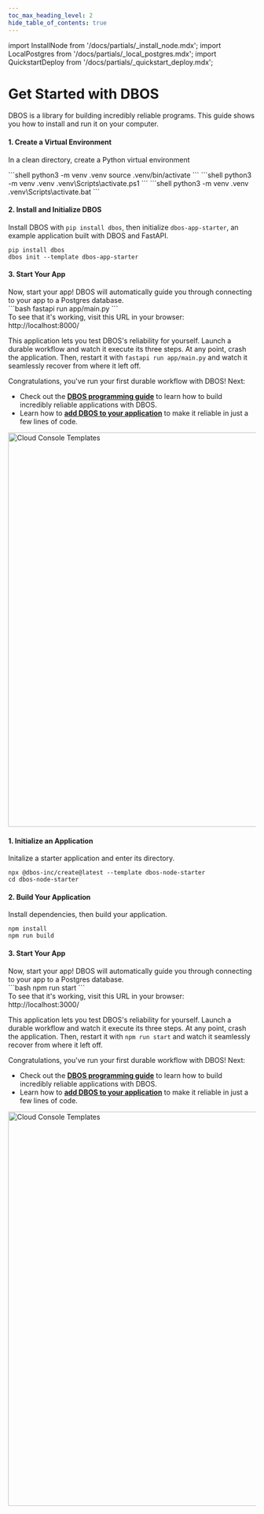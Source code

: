 ```yaml
---
toc_max_heading_level: 2
hide_table_of_contents: true
---
```


import InstallNode from '/docs/partials/_install_node.mdx';
import LocalPostgres from '/docs/partials/_local_postgres.mdx';
import QuickstartDeploy from '/docs/partials/_quickstart_deploy.mdx';

# Get Started with DBOS

DBOS is a library for building incredibly reliable programs.
This guide shows you how to install and run it on your computer.

<LargeTabs groupId="language">
<LargeTabItem value="python" label="Python">

<section className="row list">
<article className="col col--6">

#### 1. Create a Virtual Environment
In a clean directory, create a Python virtual environment

</article>

<article className="col col--6">

<Tabs groupId="operating-systems" className="small-tabs">
<TabItem value="maclinux" label="macOS or Linux">
```shell
python3 -m venv .venv
source .venv/bin/activate
```
</TabItem>
<TabItem value="win-ps" label="Windows (PowerShell)">
```shell
python3 -m venv .venv
.venv\Scripts\activate.ps1
```
</TabItem>
<TabItem value="win-cmd" label="Windows (cmd)">
```shell
python3 -m venv .venv
.venv\Scripts\activate.bat
```
</TabItem>
</Tabs>

</article>
</section>

<section className="row list">
<article className="col col--6">

#### 2. Install and Initialize DBOS
Install DBOS with `pip install dbos`, then initialize `dbos-app-starter`, an example application built with DBOS and FastAPI.

</article>

<article className="col col--6">

```shell
pip install dbos
dbos init --template dbos-app-starter
```

</article>
</section>


#### 3. Start Your App

<section className="row list">

<article className="col col--6">
Now, start your app!
DBOS will automatically guide you through connecting to your app to a Postgres database.
</article>

<article className="col col--6">
```bash
fastapi run app/main.py
```
</article>

<article className="col col--6">
To see that it's working, visit this URL in your browser: http://localhost:8000/

This application lets you test DBOS's reliability for yourself.
Launch a durable workflow and watch it execute its three steps.
At any point, crash the application.
Then, restart it with `fastapi run app/main.py` and watch it seamlessly recover from where it left off.


Congratulations, you've run your first durable workflow with DBOS!
Next:

- Check out the [**DBOS programming guide**](./python/programming-guide.md) to learn how to build incredibly reliable applications with DBOS.
- Learn how to [**add DBOS to your application**](./python/integrating-dbos.md) to make it reliable in just a few lines of code.

</article>

<article className="col col--6">
<BrowserWindow url="http://localhost:8000/">
<img src={require('@site/static/img/quickstart/python-app-starter.png').default} alt="Cloud Console Templates" width="800" className="custom-img"/>
</BrowserWindow>
</article>

<article className="col col--6">
</article>

</section>

</LargeTabItem>

<LargeTabItem value="typescript" label="TypeScript">

<section className="row list">
<article className="col col--6">

#### 1. Initialize an Application
Initalize a starter application and enter its directory.
</article>

<article className="col col--6">

```shell
npx @dbos-inc/create@latest --template dbos-node-starter
cd dbos-node-starter
```

</article>
</section>

<section className="row list">
<article className="col col--6">

#### 2. Build Your Application
Install dependencies, then build your application.

</article>

<article className="col col--6">

```shell
npm install
npm run build
```

</article>
</section>


#### 3. Start Your App

<section className="row list">

<article className="col col--6">
Now, start your app!
DBOS will automatically guide you through connecting to your app to a Postgres database.

</article>

<article className="col col--6">
```bash
npm run start
```
</article>

<article className="col col--6">
To see that it's working, visit this URL in your browser: http://localhost:3000/

This application lets you test DBOS's reliability for yourself.
Launch a durable workflow and watch it execute its three steps.
At any point, crash the application.
Then, restart it with `npm run start` and watch it seamlessly recover from where it left off.


Congratulations, you've run your first durable workflow with DBOS!
Next:

- Check out the [**DBOS programming guide**](./typescript/programming-guide.md) to learn how to build incredibly reliable applications with DBOS.
- Learn how to [**add DBOS to your application**](./typescript/integrating-dbos.md) to make it reliable in just a few lines of code.
</article>

<article className="col col--6">
<BrowserWindow url="http://localhost:3000/">
<img src={require('@site/static/img/quickstart/node-app-starter.png').default} alt="Cloud Console Templates" width="800" className="custom-img"/>
</BrowserWindow>
</article>


</section>

</LargeTabItem>
</LargeTabs>